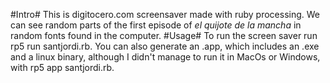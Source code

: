 #Intro#
This is digitocero.com screensaver made with ruby processing.
We can see random parts of the first episode of _el quijote de
la mancha_ in random fonts found in the computer.
#Usage#
To run the screen saver run rp5 run santjordi.rb.
You can also generate an .app, which includes an .exe and a
linux binary, although I didn't manage to run it in MacOs or
Windows, with rp5 app santjordi.rb.

